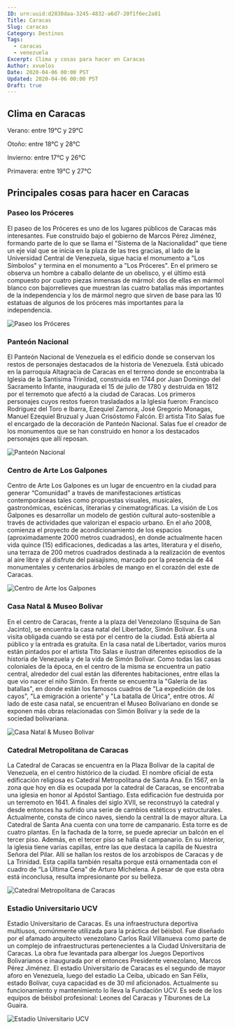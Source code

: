 ```yaml
---
ID: urn:uuid:d2838daa-3245-4832-a6d7-20f1f6ec2a81
Title: Caracas
Slug: caracas
Category: Destinos
Tags:
  - caracas
  - venezuela
Excerpt: Clima y cosas para hacer en Caracas
Author: xvuelos
Date: 2020-04-06 00:00 PST
Updated: 2020-04-06 00:00 PST
Draft: true
---
```

 
## Clima en Caracas
Verano: entre 19°C y 29°C
 
Otoño: entre 18°C y 28°C
 
Invierno: entre 17°C y 26°C
 
Primavera: entre 19°C y 27°C
 
## Principales cosas para hacer en Caracas
 
### Paseo los Próceres
El paseo de los Próceres es uno de los lugares públicos de Caracas más interesantes. Fue construido bajo el gobierno de Marcos Pérez Jiménez, formando parte de lo que se llama el "Sistema de la Nacionalidad" que tiene un eje vial que se inicia en la plaza de las tres gracias, al lado de la Universidad Central de Venezuela, sigue hacia el monumento a "Los Símbolos" y termina en el monumento a "Los Próceres". En el primero se observa un hombre a caballo delante de un obelisco, y el último está compuesto por cuatro piezas inmensas de mármol: dos de ellas en mármol blanco con bajorrelieves que muestran las cuatro batallas más importantes de la independencia y los de mármol negro que sirven de base para las 10 estatuas de algunos de los próceres más importantes para la independencia.
 
![Paseo los Próceres](https://images.unsplash.com/photo-1458350325681-06b72ab36fb5?w=640)
 
### Panteón Nacional
El Panteón Nacional de Venezuela es el edificio donde se conservan los restos de personajes destacados de la historia de Venezuela. Está ubicado en la parroquia Altagracia de Caracas en el terreno donde se encontraba la Iglesia de la Santísima Trinidad, construida en 1744 por Juan Domingo del Sacramento Infante, inaugurada el 15 de julio de 1780 y destruida en 1812 por el terremoto que afectó a la ciudad de Caracas.
Los primeros personajes cuyos restos fueron trasladados a la Iglesia fueron: Francisco Rodríguez del Toro e Ibarra, Ezequiel Zamora, José Gregorio Monagas, Manuel Ezequiel Bruzual y Juan Crisóstomo Falcón.
El artista Tito Salas fue el encargado de la decoración de Panteón Nacional. Salas fue el creador de los monumentos que se han construido en honor a los destacados personajes que allí reposan.
 
 
![Panteón Nacional](https://images.unsplash.com/photo-1553032185-afa15c0ce877?w=640)
 
### Centro de Arte Los Galpones
Centro de Arte Los Galpones es un lugar de encuentro en la ciudad para generar “Comunidad” a través de manifestaciones artísticas contemporáneas tales como propuestas visuales, musicales, gastronómicas, escénicas, literarias y cinematográficas. La visión de Los Galpones es desarrollar un modelo de gestión cultural auto-sostenible a través de actividades que valorizan el espacio urbano.
En el año 2008, comienza el proyecto de acondicionamiento de los espacios (aproximadamente 2000 metros cuadrados), en donde actualmente hacen vida quince (15) edificaciones, dedicadas a las artes, literatura y el diseño, una terraza de 200 metros cuadrados destinada a la realización de eventos al aire libre y al disfrute del paisajismo, marcado por la presencia de 44 monumentales y centenarios árboles de mango en el corazón del este de Caracas.
 
 
![Centro de Arte los Galpones](https://images.unsplash.com/photo-1515209370705-75cf956712d8?w=640)
 
### Casa Natal & Museo Bolivar
En el centro de Caracas, frente a la plaza del Venezolano (Esquina de San Jacinto), se encuentra la casa natal del Libertador, Simón Bolívar. Es una visita obligada cuando se está por el centro de la ciudad. Está abierta al público y la entrada es gratuita. En la casa natal de Libertador, varios muros están pintados por el artista Tito Salas e ilustran diferentes episodios de la historia de Venezuela y de la vida de Simón Bolívar. Como todas las casas coloniales de la época, en el centro de la misma se encuentra un patio central, alrededor del cual están las diferentes habitaciones, entre ellas la que vio nacer el niño Simón. En frente se encuentra la "Galería de las batallas", en donde están los famosos cuadros de "La expedición de los cayos", "La emigración a oriente" y "La batalla de Úrica", entre otros.
Al lado de este casa natal, se encuentran el Museo Bolivariano en donde se exponen más obras relacionadas con Simón Bolívar y la sede de la sociedad bolivariana.
 
 
![Casa Natal & Museo Bolivar](https://images.unsplash.com/photo-1561088582-5e4f2cd41a0b?w=640)
 
### Catedral Metropolitana de Caracas
La Catedral de Caracas se encuentra en la Plaza Bolívar de la capital de Venezuela, en el centro histórico de la ciudad. El nombre oficial de esta edificación religiosa es Catedral Metropolitana de Santa Ana.
En 1567, en la zona que hoy en día es ocupada por la catedral de Caracas, se encontraba una iglesia en honor al Apóstol Santiago. Esta edificación fue destruida por un terremoto en 1641.
A finales del siglo XVII, se reconstruyó la catedral y desde entonces ha sufrido una serie de cambios estéticos y estructurales. Actualmente, consta de cinco naves, siendo la central la de mayor altura.
La Catedral de Santa Ana cuenta con una torre de campanario. Esta torre es de cuatro plantas. En la fachada de la torre, se puede apreciar un balcón en el tercer piso. Además, en el tercer piso se halla el campanario.
En su interior, la iglesia tiene varias capillas, entre las que destaca la capilla de Nuestra Señora del Pilar. Allí se hallan los restos de los arzobispos de Caracas y de La Trinidad.
Esta capilla también resalta porque está ornamentada con el cuadro de “La Última Cena” de Arturo Michelena. A pesar de que esta obra está inconclusa, resulta impresionante por su belleza.
 
 
![Catedral Metropolitana de Caracas](https://images.unsplash.com/photo-1535021783430-9425457b3a11?w=640)
 
### Estadio Universitario UCV
Estadio Universitario de Caracas. Es una infraestructura deportiva multiusos, comúnmente utilizada para la práctica del béisbol.
Fue diseñado por el afamado arquitecto venezolano Carlos Raúl Villanueva como parte de un complejo de infraestructuras pertenecientes a la Ciudad Universitaria de Caracas. La obra fue levantada para albergar los Juegos Deportivos Bolivarianos e inaugurada por el entonces Presidente venezolano, Marcos Pérez Jiménez.
El estadio Universitario de Caracas es el segundo de mayor aforo en Venezuela, luego del estadio La Ceiba, ubicado en San Félix, estado Bolívar, cuya capacidad es de 30 mil aficionados. Actualmente su funcionamiento y mantenimiento lo lleva la Fundación UCV. Es sede de los equipos de béisbol profesional: Leones del Caracas y Tiburones de La Guaira.
 
 
![Estadio Universitario UCV](https://images.unsplash.com/photo-1498846323785-c40aafaaa4f8?w=640g)

